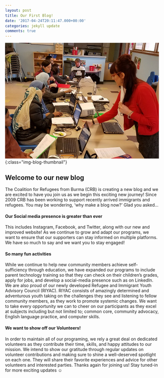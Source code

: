 ```yaml
---
layout: post
title: Our First Blog!
date: '2017-04-24T20:11:47.000+00:00'
categories: jekyll update
comments: true
---
```


![Our technology classes](/assets/images/firstblogpost.jpg){:class="img-blog-thumbnail"}

## Welcome to our new blog

The Coalition for Refugees from Burma (CRB) is creating a new blog and we are excited to have you join us as we begin this exciting new journey! Since 2009 CRB has been working to support recently arrived immigrants and refugees. You may be wondering, ‘why make a blog now?’ Glad you asked…

#### Our Social media presence is greater than ever

This includes Instagram, Facebook, and Twitter, along with our new and improved website! As we continue to grow and adapt our programs, we want to ensure that our supporters can stay informed on multiple platforms. We have so much to say and we want you to stay engaged!

#### So many fun activities

While we continue to help new community members achieve self-sufficiency through education, we have expanded our programs to include parent technology training so that they can check on their children’s grades, apply for jobs, and develop a social-media presence such as on LinkedIn. We are also proud of our newly developed Refugee and Immigrant Youth Advisory Council (RIYAC). RIYAC consists of amazingly determined and adventurous youth taking on the challenges they see and listening to fellow community members, as they work to promote systemic changes. We want to take every opportunity we can to cheer on our participants as they excel at subjects including but not limited to; common core, community advocacy, English language practice, and computer skills.

#### We want to show off our Volunteers!

In order to maintain all of our programing, we rely a great deal on dedicated volunteers as they contribute their time, skills, and happy attitudes to our mission.  We intend to show our gratitude through regular updates on volunteer contributions and making sure to shine a well-deserved spotlight on each one.  They will share their favorite experiences and advice for other volunteers and interested parties.
Thanks again for joining us! Stay tuned-in for more exciting updates ☺
